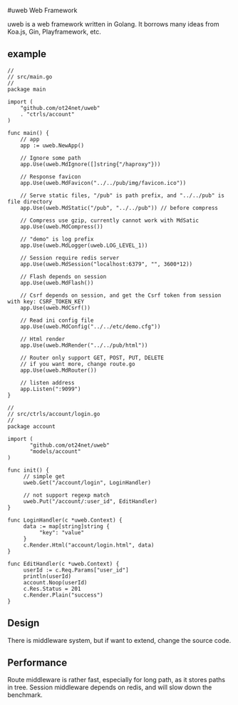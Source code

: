 #uweb Web Framework

uweb is a web framework written in Golang. 
It borrows many ideas from Koa.js, Gin, Playframework, etc.

## example
```
//
// src/main.go
// 
package main

import (
	"github.com/ot24net/uweb"
	. "ctrls/account"
)

func main() {
	// app
	app := uweb.NewApp()
	
	// Ignore some path
	app.Use(uweb.MdIgnore([]string{"/haproxy"}))
	
	// Response favicon 
	app.Use(uweb.MdFavicon("../../pub/img/favicon.ico"))
	
	// Serve static files, "/pub" is path prefix, and "../../pub" is file directory
	app.Use(uweb.MdStatic("/pub", "../../pub")) // before compress
	
	// Compress use gzip, currently cannot work with MdSatic	
	app.Use(uweb.MdCompress())
	
	// "demo" is log prefix
	app.Use(uweb.MdLogger(uweb.LOG_LEVEL_1))
	
	// Session require redis server	
	app.Use(uweb.MdSession("localhost:6379", "", 3600*12))
	
	// Flash depends on session
	app.Use(uweb.MdFlash())
	
	// Csrf depends on session, and get the Csrf token from session with key: CSRF_TOKEN_KEY
	app.Use(uweb.MdCsrf())
	
	// Read ini config file
	app.Use(uweb.MdConfig("../../etc/demo.cfg"))
	
	// Html render
	app.Use(uweb.MdRender("../../pub/html"))
	
	// Router only support GET, POST, PUT, DELETE
	// if you want more, change route.go
	app.Use(uweb.MdRouter())
	
	// listen address
	app.Listen(":9099")
}

//
// src/ctrls/account/login.go 
//
package account

import (
	   "github.com/ot24net/uweb"
	   "models/account"
)

func init() {
	 // simple get
	 uweb.Get("/account/login", LoginHandler)
	 
	 // not support regexp match
	 uweb.Put("/account/:user_id", EditHandler)
}

func LoginHandler(c *uweb.Context) {
	 data := map[string]string {
	 	  "key": "value"
	 }		  
	 c.Render.Html("account/login.html", data)
}

func EditHandler(c *uweb.Context) {
	 userId := c.Req.Params["user_id"]
	 println(userId)
	 account.Noop(userId)
	 c.Res.Status = 201
	 c.Render.Plain("success")
}

```

## Design
There is middleware system, but if want to extend, change the source code.

## Performance
Route middleware is rather fast, especially for long path, as it stores paths in tree. 
Session middleware depends on redis, and will slow down the benchmark.


